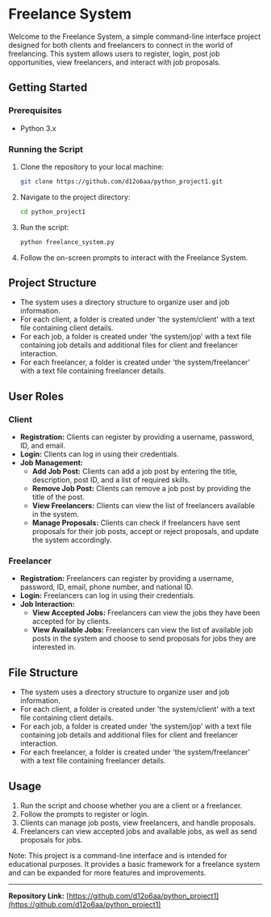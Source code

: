 # Freelance System

Welcome to the Freelance System, a simple command-line interface project designed for both clients and freelancers to connect in the world of freelancing. This system allows users to register, login, post job opportunities, view freelancers, and interact with job proposals.

## Getting Started

### Prerequisites

- Python 3.x

### Running the Script

1. Clone the repository to your local machine:

   ```bash
   git clone https://github.com/d12o6aa/python_project1.git
   ```

2. Navigate to the project directory:

   ```bash
   cd python_project1
   ```

3. Run the script:

   ```bash
   python freelance_system.py
   ```

4. Follow the on-screen prompts to interact with the Freelance System.

## Project Structure

- The system uses a directory structure to organize user and job information.
- For each client, a folder is created under 'the system/client' with a text file containing client details.
- For each job, a folder is created under 'the system/jop' with a text file containing job details and additional files for client and freelancer interaction.
- For each freelancer, a folder is created under 'the system/freelancer' with a text file containing freelancer details.

## User Roles

### Client

- **Registration:** Clients can register by providing a username, password, ID, and email.
- **Login:** Clients can log in using their credentials.
- **Job Management:**
  - **Add Job Post:** Clients can add a job post by entering the title, description, post ID, and a list of required skills.
  - **Remove Job Post:** Clients can remove a job post by providing the title of the post.
  - **View Freelancers:** Clients can view the list of freelancers available in the system.
  - **Manage Proposals:** Clients can check if freelancers have sent proposals for their job posts, accept or reject proposals, and update the system accordingly.

### Freelancer

- **Registration:** Freelancers can register by providing a username, password, ID, email, phone number, and national ID.
- **Login:** Freelancers can log in using their credentials.
- **Job Interaction:**
  - **View Accepted Jobs:** Freelancers can view the jobs they have been accepted for by clients.
  - **View Available Jobs:** Freelancers can view the list of available job posts in the system and choose to send proposals for jobs they are interested in.

## File Structure

- The system uses a directory structure to organize user and job information.
- For each client, a folder is created under 'the system/client' with a text file containing client details.
- For each job, a folder is created under 'the system/jop' with a text file containing job details and additional files for client and freelancer interaction.
- For each freelancer, a folder is created under 'the system/freelancer' with a text file containing freelancer details.

## Usage

1. Run the script and choose whether you are a client or a freelancer.
2. Follow the prompts to register or login.
3. Clients can manage job posts, view freelancers, and handle proposals.
4. Freelancers can view accepted jobs and available jobs, as well as send proposals for jobs.

Note: This project is a command-line interface and is intended for educational purposes. It provides a basic framework for a freelance system and can be expanded for more features and improvements.

---

**Repository Link:** [https://github.com/d12o6aa/python_project1](https://github.com/d12o6aa/python_project1)
